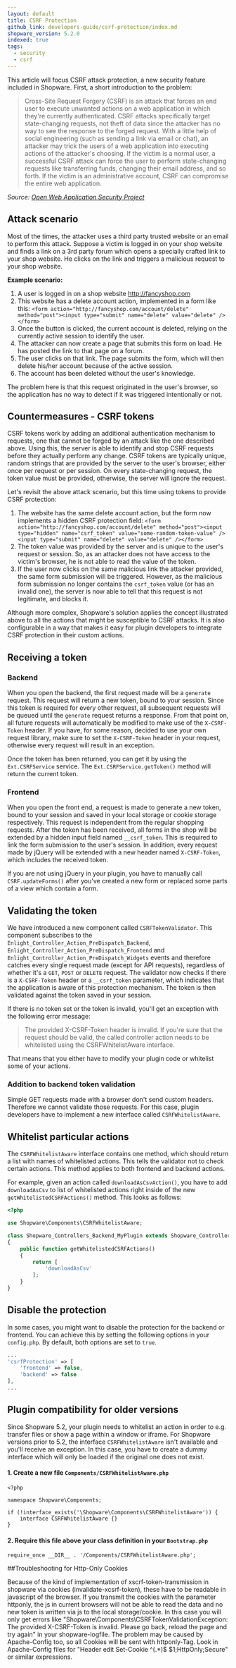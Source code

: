 ```yaml
---
layout: default
title: CSRF Protection
github_link: developers-guide/csrf-protection/index.md
shopware_version: 5.2.0
indexed: true
tags:
  - security
  - csrf
---
```


This article will focus CSRF attack protection, a new security feature included in Shopware. First, a short introduction to the problem:

> Cross-Site Request Forgery (CSRF) is an attack that forces an end user to execute unwanted actions on a web application in which they're currently authenticated. CSRF attacks specifically target state-changing requests, not theft of data since the attacker has no way to see the response to the forged request. With a little help of social engineering (such as sending a link via email or chat), an attacker may trick the users of a web application into executing actions of the attacker's choosing. If the victim is a normal user, a successful CSRF attack can force the user to perform state-changing requests like transferring funds, changing their email address, and so forth. If the victim is an administrative account, CSRF can compromise the entire web application.

*Source: [Open Web Application Security Project](https://www.owasp.org/index.php/Cross-Site_Request_Forgery_(CSRF))*

<div class="toc-list"></div>

## Attack scenario

Most of the times, the attacker uses a third party trusted website or an email to perform this attack. Suppose a victim is logged in on your shop website and finds a link on a 3rd party forum which opens a specially crafted link to your shop website. He clicks on the link and triggers a malicious request to your shop website.

**Example scenario:**

1. A user is logged in on a shop website http://fancyshop.com
2. This website has a delete account action, implemented in a form like this:
  `<form action="http://fancyshop.com/account/delete" method="post"><input type="submit" name="delete" value="delete" /></form>`
3. Once the button is clicked, the current account is deleted, relying on the currently active session to identify the user.
4. The attacker can now create a page that submits this form on load. He has posted the link to that page on a forum.
5. The user clicks on that link. The page submits the form, which will then delete his/her account because of the active session.
6. The account has been deleted without the user's knowledge.

The problem here is that this request originated in the user's browser, so the application has no way to detect if it was triggered intentionally or not.

## Countermeasures - CSRF tokens

CSRF tokens work by adding an additional authentication mechanism to requests, one that cannot be forged by an attack like the one described above. Using this, the server is able to identify and stop CSRF requests before they actually perform any change. CSRF tokens are typically unique, random strings that are provided by the server to the user's browser, either once per request or per session. On every state-changing request, the token value must be provided, otherwise, the server will ignore the request.

Let's revisit the above attack scenario, but this time using tokens to provide CSRF protection:
1. The website has the same delete account action, but the form now implements a hidden CSRF protection field:
  `<form action="http://fancyshop.com/account/delete" method="post"><input type="hidden" name="csrf_token" value="some-random-token-value" /><input type="submit" name="delete" value="delete" /></form>`
2. The token value was provided by the server and is unique to the user's request or session. So, as an attacker does not have access to the victim's browser, he is not able to read the value of the token.
3. If the user now clicks on the same malicious link the attacker provided, the same form submission will be triggered. However, as the malicious form submission no longer contains the `csrf_token` value (or has an invalid one), the server is now able to tell that this request is not legitimate, and blocks it.

Although more complex, Shopware's solution applies the concept illustrated above to all the actions that might be susceptible to CSRF attacks. It is also configurable in a way that makes it easy for plugin developers to integrate CSRF protection in their custom actions.

## Receiving a token

### Backend

When you open the backend, the first request made will be a `generate` request. This request will return a new token, bound to your session. Since this token is required for every other request, all subsequent requests will be queued until the `generate` request returns a response. From that point on, all future requests will automatically be modified to make use of the `X-CSRF-Token` header. If you have, for some reason, decided to use your own request library, make sure to set the `X-CSRF-Token` header in your request, otherwise every request will result in an exception.

Once the token has been returned, you can get it by using the `Ext.CSRFService` service. The `Ext.CSRFService.getToken()` method will return the current token.

### Frontend

When you open the front end, a request is made to generate a new token, bound to your session and saved in your local storage or cookie storage respectively. This request is independent from the regular shopping requests. After the token has been received, all forms in the shop will be extended by a hidden input field named `__csrf_token`. This is required to link the form submission to the user's session. In addition, every request made by jQuery will be extended with a new header named `X-CSRF-Token`, which includes the received token.

If you are not using jQuery in your plugin, you have to manually call `CSRF.updateForms()` after you've created a new form or replaced some parts of a view which contain a form.

## Validating the token

We have introduced a new component called `CSRFTokenValidator`. This component subscribes to the `Enlight_Controller_Action_PreDispatch_Backend`, `Enlight_Controller_Action_PreDispatch_Frontend` and `Enlight_Controller_Action_PreDispatch_Widgets` events and therefore catches every single request made (except for API requests), regardless of whether it's a `GET`, `POST` or `DELETE` request. The validator now checks if there is a `X-CSRF-Token` header or a `__csrf_token` parameter, which indicates that the application is aware of this protection mechanism. The token is then validated against the token saved in your session.

If there is no token set or the token is invalid, you'll get an exception with the following error message:

> The provided X-CSRF-Token header is invalid. If you're sure that the request should be valid, the called controller action needs to be whitelisted using the CSRFWhitelistAware interface.

That means that you either have to modify your plugin code or whitelist some of your actions.

### Addition to backend token validation

Simple GET requests made with a browser don't send custom headers. Therefore we cannot validate those requests. For this case, plugin developers have to implement a new interface called `CSRFWhitelistAware`.

## Whitelist particular actions

The `CSRFWhitelistAware` interface contains one method, which should return a list with names of whitelisted actions. This tells the validator not to check certain actions. This method applies to both frontend and backend actions.

For example, given an action called `downloadAsCsvAction()`, you have to add `downloadAsCsv` to list of whitelisted actions right inside of the new `getWhitelistedCSRFActions()` method. This looks as follows:

```php
<?php

use Shopware\Components\CSRFWhitelistAware;

class Shopware_Controllers_Backend_MyPlugin extends Shopware_Controllers_Backend_ExtJs implements CSRFWhitelistAware
{
    public function getWhitelistedCSRFActions()
    {
        return [
            'downloadAsCsv'
        ];
    }
}
```

## Disable the protection

In some cases, you might want to disable the protection for the backend or frontend. You can achieve this by setting the following options in your `config.php`. By default, both options are set to `true`.

```php
...
'csrfProtection' => [
    'frontend' => false,
    'backend' => false
],
...
```

## Plugin compatibility for older versions

Since Shopware 5.2, your plugin needs to whitelist an action in order to e.g. transfer files or show a page within a window or iframe. For Shopware versions prior to 5.2, the interface `CSRFWhitelistAware` isn't available and you'll receive an exception. In this case, you have to create a dummy interface which will only be loaded if the original one does not exist.

#### 1. Create a new file `Components/CSRFWhitelistAware.php`

```
<?php

namespace Shopware\Components;

if (!interface_exists('\Shopware\Components\CSRFWhitelistAware')) {
    interface CSRFWhitelistAware {}
}
```

#### 2. Require this file above your class definition in your `Bootstrap.php`

```
require_once __DIR__ . '/Components/CSRFWhitelistAware.php';
```

##Troubleshooting for Http-Only Cookies

Because of the kind of implementation of xscrf-token-transmission in shopware via cookies (invalidate-xcsrf-token), these have to be readable in javascript of the browser. If you transmit the cookies with the parameter httponly, the js in current browsers will not be able to read the data and no new token is written via js to the local storage/cookie. In this case you will only get errors like "Shopware\Components\CSRFTokenValidationException: The provided X-CSRF-Token is invalid. Please go back, reload the page and try again" in your shopware-logfile. The problem may be caused by Apache-Config too, so all Cookies will be sent with httponly-Tag. Look in Apache-Config files for "Header edit Set-Cookie ^(.*)$ $1;HttpOnly;Secure" or similar expressions.
